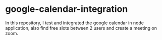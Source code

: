 # google-calendar-integration
In this repository, I test and integrated the google calendar in node application, also find free slots between 2 users and create a meeting on zoom.

